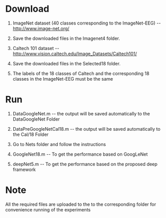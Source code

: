 # Download
1. ImageNet dataset (40 classes corresponding to the ImageNet-EEG) -- http://www.image-net.org/
  
2. Save the downloaded files in the Imagenet4 folder.

3. Caltech 101 dataset -- http://www.vision.caltech.edu/Image_Datasets/Caltech101/

4. Save the downloaded files in the Selected18 folder.

5. The labels of the 18 classes of Caltech and the corresponding 18 classes in the ImageNet-EEG must be the same


# Run
1. DataGoogleNet.m	--	the output will be saved automatically to the DataGoogleNet Folder

2. DataPreGoogleNetCal18.m -- the output will be saved  automatically to the Cal/18 Folder

3. Go to Nets folder and follow the instructions

4. GoogleNet18.m	-- To get the performance based on GoogLeNet

5. deepNet5.m -- To get the performance based on the proposed deep framework

# Note
All the required files are uploaded to the to the corresponding folder for convenience running of the experiments
